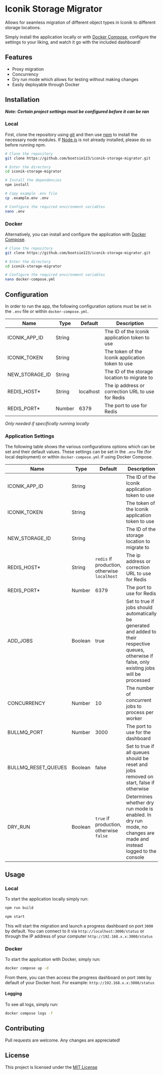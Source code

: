 # Iconik Storage Migrator

Allows for seamless migration of different object types in Iconik to different storage locations.

Simply install the application locally or with [Docker Compose](https://docs.docker.com/compose/), configure the settings to your liking, and watch it go with the included dashboard!

## Features

- Proxy migration
- Concurrency
- Dry run mode which allows for testing without making changes
- Easily deployable through Docker

## Installation

**_Note: Certain project settings must be configured before it can be ran_**

### Local

First, clone the repository using [git](https://git-scm.com/) and then use [npm](https://www.npmjs.com/) to install the necessary node modules. If [Node.js](https://nodejs.org/) is not already installed, please do so before running npm.

```bash
# Clone the repository
git clone https://github.com/bootsie123/iconik-storage-migrator.git

# Enter the directory
cd iconik-storage-migrator

# Install the dependencies
npm install

# Copy example .env file
cp .example.env .env

# Configure the required environment variables
nano .env
```

### Docker

Alternatively, you can install and configure the application with [Docker Compose](https://docs.docker.com/compose/).

```bash
# Clone the repository
git clone https://github.com/bootsie123/iconik-storage-migrator.git

# Enter the directory
cd iconik-storage-migrator

# Configure the required environment variables
nano docker-compose.yml
```

## Configuration

In order to run the app, the following configuration options must be set in the `.env` file or within `docker-compose.yml`.

| Name           | Type   | Default   | Description                                       |
| -------------- | ------ | --------- | ------------------------------------------------- |
| ICONIK_APP_ID  | String |           | The ID of the Iconik application token to use     |
| ICONIK_TOKEN   | String |           | The token of the Iconik application token to use  |
| NEW_STORAGE_ID | String |           | The ID of the storage location to migrate to      |
| REDIS_HOST\*   | String | localhost | The ip address or correction URL to use for Redis |
| REDIS_PORT\*   | Number | 6379      | The port to use for Redis                         |

_Only needed if specifically running locally_

### Application Settings

The following table shows the various configurations options which can be set and their default values. These settings can be set in the `.env` file (for local deployment) or within `docker-compose.yml` if using Docker Compose.

| Name                | Type    | Default                                      | Description                                                                                                                                          |
| ------------------- | ------- | -------------------------------------------- | ---------------------------------------------------------------------------------------------------------------------------------------------------- |
| ICONIK_APP_ID       | String  |                                              | The ID of the Iconik application token to use                                                                                                        |
| ICONIK_TOKEN        | String  |                                              | The token of the Iconik application token to use                                                                                                     |
| NEW_STORAGE_ID      | String  |                                              | The ID of the storage location to migrate to                                                                                                         |
| REDIS_HOST\*        | String  | `redis` if production, otherwise `localhost` | The ip address or correction URL to use for Redis                                                                                                    |
| REDIS_PORT\*        | Number  | 6379                                         | The port to use for Redis                                                                                                                            |
| ADD_JOBS            | Boolean | true                                         | Set to true if jobs should automatically be generated and added to their respective queues, otherwise if false, only existing jobs will be processed |
| CONCURRENCY         | Number  | 10                                           | The number of concurrent jobs to process per worker                                                                                                  |
| BULLMQ_PORT         | Number  | 3000                                         | The port to use for the dashboard                                                                                                                    |
| BULLMQ_RESET_QUEUES | Boolean | false                                        | Set to true if all queues should be reset and jobs removed on start, false if otherwise                                                              |
| DRY_RUN             | Boolean | `true` if production, otherwise `false`      | Determines whether dry run mode is enabled. In dry run mode, no changes are made and instead logged to the console                                   |

## Usage

### Local

To start the application locally simply run:

```bash
npm run build

npm start
```

This will start the migration and launch a progress dashboard on port `3000` by default. You can connect to it via `http://localhost:3000/status` or through the IP address of your computer `http://192.168.x.x:3000/status`

### Docker

To start the application with Docker, simply run:

```bash
docker compose up -d
```

From there, you can then access the progress dashboard on port `3000` by default of your Docker host. For example: `http://192.168.x.x:3000/status`

#### Logging

To see all logs, simply run:

```bash
docker compose logs -f
```

## Contributing

Pull requests are welcome. Any changes are appreciated!

## License

This project is licensed under the [MIT License](https://choosealicense.com/licenses/mit/)
